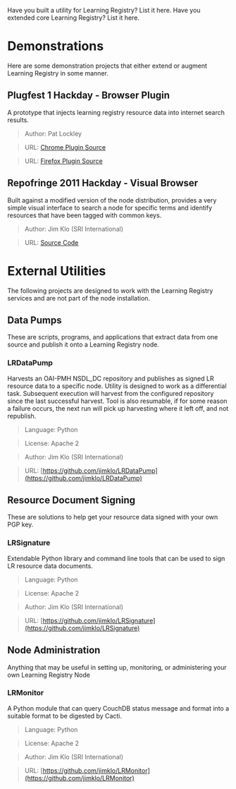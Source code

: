 Have you built a utility for Learning Registry? List it here.
Have you extended core Learning Registry? List it here.

# Demonstrations
Here are some demonstration projects that either extend or augment Learning Registry in some manner.

## Plugfest 1 Hackday - Browser Plugin
A prototype that injects learning registry resource data into internet search results.

> Author: Pat Lockley

> URL: [Chrome Plugin Source](https://github.com/patlockley/learning_registry_chrome)

> URL: [Firefox Plugin Source](https://github.com/patlockley/learning_registry_firefox)


## Repofringe 2011 Hackday - Visual Browser
Built against a modified version of the node distribution, provides a very simple visual interface to search a
node for specific terms and identify resources that have been tagged with common keys.

> Author: Jim Klo (SRI International)

> URL: [Source Code](https://github.com/jimklo/LearningRegistry/tree/RepoFringe)


# External Utilities
The following projects are designed to work with the Learning Registry services and are not part of the node installation.

## Data Pumps
These are scripts, programs, and applications that extract data from one source and publish it onto a Learning Registry node.

### LRDataPump
Harvests an OAI-PMH NSDL_DC repository and publishes as signed LR resource data to a specific node. Utility is designed to work as a differential task. Subsequent execution will harvest from the configured repository since the last successful harvest. Tool is also resumable, if for some reason a failure occurs, the next run will pick up harvesting where it left off, and not republish.

> Language: Python

> License: Apache 2

> Author: Jim Klo (SRI International)

> URL: [https://github.com/jimklo/LRDataPump](https://github.com/jimklo/LRDataPump)



## Resource Document Signing
These are solutions to help get your resource data signed with your own PGP key.

### LRSignature
Extendable Python library and command line tools that can be used to sign LR resource data documents.

> Language: Python

> License: Apache 2

> Author: Jim Klo (SRI International)

> URL: [https://github.com/jimklo/LRSignature](https://github.com/jimklo/LRSignature)



## Node Administration
Anything that may be useful in setting up, monitoring, or administering your own Learning Registry Node

### LRMonitor
A Python module that can query CouchDB status message and format into a suitable format to be digested by Cacti.

> Language: Python

> License: Apache 2

> Author: Jim Klo (SRI International)

> URL: [https://github.com/jimklo/LRMonitor](https://github.com/jimklo/LRMonitor)